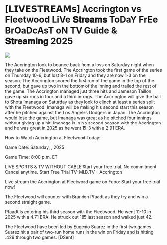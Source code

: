 #  [𝗟𝗜𝗩𝗘𝗦𝗧𝗥𝗘𝗔𝗠𝘀] Accrington vs Fleetwood LiVe 𝐒𝐭𝐫𝐞𝐚𝐦𝐬 ToDaY FrEe BrOaDcAsT oN TV Guide & 𝐒𝐭𝐫𝐞𝐚𝐦𝐢𝐧𝐠  2025  
  
  
[![](https://i.imgur.com/qSNzIqt.png)](https://movie.rssnews.media/cfzRNZp.php)  
  
The Accrington look to bounce back from a loss on Saturday night when they take on the Fleetwood. The Accrington took the first game of the series on Thursday 10-6, but lost 8-1 on Friday and they are now 1-3 on the season. The Accrington scored the first run of the game in the top of the second, but gave up two in the bottom of the inning and trailed the rest of the game. The Accrington managed just three hits and Jameson Taillon gave up six runs in four and a third innings. The Accrington will give the ball to Shota Imanaga on Saturday as they look to clinch at least a series split with the Fleetwood. Imanaga will be making his second start this season after he pitched against the Los Angeles Dodgers in Japan. The Accrington would lose the game, but Imanaga was great as he pitched four innings without giving up a hit. Imanaga is in his second season with the Accrington and he was great in 2025 as he went 15-3 with a 2.91 ERA.

How to Watch Accrington at Fleetwood Today:

Game Date: Saturday, , 2025

Game Time: 8:00 p.m. ET

LIVE SPORTS & TV WITHOUT CABLE
Start your free trial. No commitment. Cancel anytime.
Start Free Trial
TV: MLB.TV – Accrington

Live stream the Accrington at Fleetwood game on Fubo: Start your free trial now!

The Fleetwood will counter with Brandon Pfaadt as they try and win a second straight game.

Pfaadt is entering his third season with the Fleetwood. He went 11-10 in 2025 with a 4.71 ERA. He struck out 185 last season and walked just 42.

The Fleetwood have been led by Eugenio Suarez in the first two games. Suarez hit a pair of two-run home runs in the win on Friday and is hitting .429 through two games. [DSent]